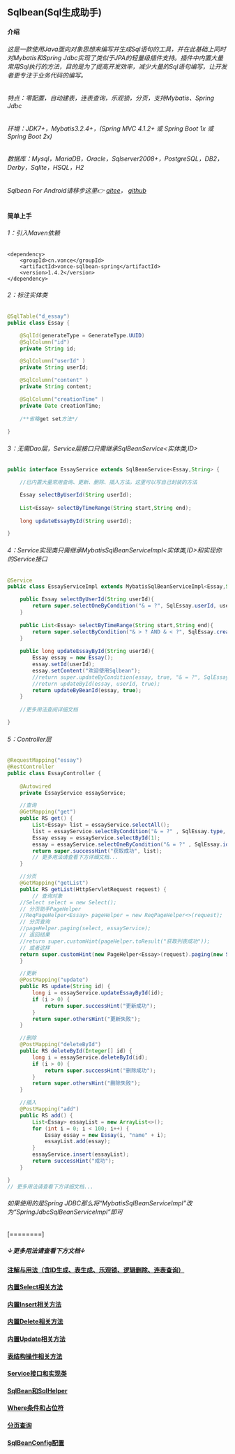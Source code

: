 ## Sqlbean(Sql生成助手)
#### 介绍
###### 这是一款使用Java面向对象思想来编写并生成Sql语句的工具，并在此基础上同时对Mybatis和Spring Jdbc实现了类似于JPA的轻量级插件支持。插件中内置大量常用Sql执行的方法，目的是为了提高开发效率，减少大量的Sql语句编写，让开发者更专注于业务代码的编写。

###### 特点：零配置，自动建表，连表查询，乐观锁，分页，支持Mybatis、Spring Jdbc
###### 环境：JDK7+，Mybatis3.2.4+，(Spring MVC 4.1.2+ 或 Spring Boot 1x 或 Spring Boot 2x)
###### 数据库：Mysql，MariaDB，Oracle，Sqlserver2008+，PostgreSQL，DB2，Derby，Sqlite，HSQL，H2

###### Sqlbean For Android请移步这里👉 [gitee](https://gitee.com/iJovi/vonce-sqlbean-android "vonce-sqlbean-android")， [github](https://github.com/Jovilam77/vonce-sqlbean-android "vonce-sqlbean-android")


#### 简单上手
###### 1：引入Maven依赖
	<dependency>
		<groupId>cn.vonce</groupId>
		<artifactId>vonce-sqlbean-spring</artifactId>
		<version>1.4.2</version>
	</dependency>
###### 2：标注实体类
```java
@SqlTable("d_essay")
public class Essay {

	@SqlId(generateType = GenerateType.UUID)
	@SqlColumn("id")
	private String id;

	@SqlColumn("userId" )
	private String userId;

	@SqlColumn("content" )
	private String content;

	@SqlColumn("creationTime" )
	private Date creationTime;
	
	/**省略get set方法*/
	
}
```
###### 3：无需Dao层，Service层接口只需继承SqlBeanService<实体类,ID>

```java
public interface EssayService extends SqlBeanService<Essay,String> {

	//已内置大量常用查询、更新、删除、插入方法，这里可以写自己封装的方法

	Essay selectByUserId(String userId);
	
	List<Essay> selectByTimeRange(String start,String end);
	
	long updateEssayById(String userId);

}
```
###### 4：Service实现类只需继承MybatisSqlBeanServiceImpl<实体类,ID>和实现你的Service接口
```java
@Service
public class EssayServiceImpl extends MybatisSqlBeanServiceImpl<Essay,String> implements EssayService {

	public Essay selectByUserId(String userId){
		return super.selectOneByCondition("& = ?", SqlEssay.userId, userId);
	}
	
	public List<Essay> selectByTimeRange(String start,String end){
		return super.selectByCondition("& > ? AND & < ?", SqlEssay.creationTime, start, SqlEssay.creationTime, end);
	}
	
	public long updateEssayById(String userId){
		Essay essay = new Essay();
		essay.setId(userId);
		essay.setContent("欢迎使用Sqlbean");
		//return super.updateByCondition(essay, true, "& = ?", SqlEssay.id, id);
		//return updateById(essay, userId, true);
		return updateByBeanId(essay, true);
	}
	
	//更多用法查阅详细文档

}
```
###### 5：Controller层
```java
@RequestMapping("essay")
@RestController
public class EssayController {
	
	@Autowired
	private EssayService essayService;

	//查询
	@GetMapping("get")
	public RS get() {
		List<Essay> list = essayService.selectAll();
		list = essayService.selectByCondition("& = ?" , SqlEssay.type, 2);
		Essay essay = essayService.selectById(1);
		essay = essayService.selectOneByCondition("& = ?" , SqlEssay.id, 1);
		return super.successHint("获取成功", list);
		// 更多用法请查看下方详细文档...
	}

	//分页
	@GetMapping("getList")
	public RS getList(HttpServletRequest request) {
		// 查询对象
	//Select select = new Select();
	// 分页助手PageHelper
	//ReqPageHelper<Essay> pageHelper = new ReqPageHelper<>(request);
	// 分页查询
	//pageHelper.paging(select, essayService);
	// 返回结果
	//return super.customHint(pageHelper.toResult("获取列表成功"));
	// 或者这样
	return super.customHint(new PageHelper<Essay>(request).paging(new Select(),essayService).toResult("获取文章列表成功"));
	}

	//更新
	@PostMapping("update")
	public RS update(String id) {
		long i = essayService.updateEssayById(id);
		if (i > 0) {
			return super.successHint("更新成功");
		}
		return super.othersHint("更新失败");
	}

	//删除
	@PostMapping("deleteById")
	public RS deleteById(Integer[] id) {
		long i = essayService.deleteById(id);
		if (i > 0) {
			return super.successHint("删除成功");
		}
		return super.othersHint("删除失败");
	}

	//插入
	@PostMapping("add")
	public RS add() {
		List<Essay> essayList = new ArrayList<>();
		for (int i = 0; i < 100; i++) {
			Essay essay = new Essay(i, "name" + i);
			essayList.add(essay);
		}
		essayService.insert(essayList);
		return successHint("成功");
	}

}
// 更多用法请查看下方详细文档...
```
###### 如果使用的是Spring JDBC那么将“MybatisSqlBeanServiceImpl”改为“SpringJdbcSqlBeanServiceImpl”即可
[========]

##### ↓更多用法请查看下方文档↓

#### [注解与用法（含ID生成、表生成、乐观锁、逻辑删除、连表查询）](https://github.com/Jovilam77/vonce-sqlbean/blob/develop/doc/Annotation.md "注解与用法（含ID生成、乐观锁、逻辑删除、连表查询）")
#### [内置Select相关方法](https://github.com/Jovilam77/vonce-sqlbean/blob/develop/doc/Select.md "内置Select相关方法")
#### [内置Insert相关方法](https://github.com/Jovilam77/vonce-sqlbean/blob/develop/doc/Insert.md "内置Insert相关方法")
#### [内置Delete相关方法](https://github.com/Jovilam77/vonce-sqlbean/blob/develop/doc/Delete.md "内置Delete相关方法")
#### [内置Update相关方法](https://github.com/Jovilam77/vonce-sqlbean/blob/develop/doc/Update.md "内置Update相关方法")
#### [表结构操作相关方法](https://github.com/Jovilam77/vonce-sqlbean/blob/develop/doc/Table.md "表结构操作相关方法")
#### [Service接口和实现类](https://github.com/Jovilam77/vonce-sqlbean/blob/develop/doc/Interface.md "Service接口和实现类")
#### [SqlBean和SqlHelper](https://github.com/Jovilam77/vonce-sqlbean/blob/develop/doc/SqlHelper.md "SqlBean和SqlHelper")
#### [Where条件和占位符](https://github.com/Jovilam77/vonce-sqlbean/blob/develop/doc/Where.md "Where条件和占位符")
#### [分页查询](https://github.com/Jovilam77/vonce-sqlbean/blob/develop/doc/Paging.md "分页查询")
#### [SqlBeanConfig配置](https://github.com/Jovilam77/vonce-sqlbean/blob/develop/doc/SqlBeanConfig.md "SqlBeanConfig配置")
